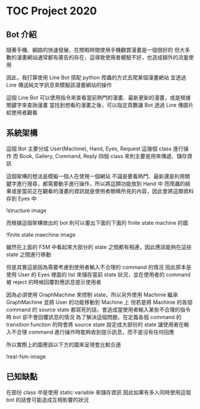 # TOC Project 2020

## Bot 介紹

隨著手機、網路的快速發展，在閒暇時間使用手機觀賞漫畫是一個很好的
但大多數的漫畫網站通常都有廣告的存在，這導致使用者體驗不好，也造成額外的流量使用

因此，我打算使用 Line Bot 搭配 python 爬蟲的方式去爬某個漫畫網站
並透過 Line 傳送純文字訊息來模擬該漫畫網站的操作

這個 Line Bot 可以使用指令來查看當前熱門的漫畫、最新更新的漫畫，或是根據關鍵字來查詢漫畫
當找到想看的漫畫之後，可以指定頁數讓 Bot 透過 Line 傳圖片給使用者觀看


## 系統架構

這個 Bot 主要分成 User(Machine), Hand, Eyes, Request 這幾個 class 進行操作
而 Book, Gallery, Command, Reply 四個 class 來則主要是用來傳遞、儲存資訊

這個架構的想法是模擬一個人在使用一個網站
不論是要看熱門、最新還是利用關鍵字進行搜尋，都需要動手進行操作，所以將這類功能放到 Hand 中
而爬蟲的結果或是當前正在觀看的漫畫的資訊就是使用者眼睛所見的內容，因此會將這類資料存到 Eyes 中

!structure image

而根據這個架構做出的 bot 則可以畫出下面的下面的 finite state machine 的圖

!finite state maechine image

雖然在上面的 FSM 中看起來大部分的 state 之間都有相連，因此應該能夠在這些 state 之間進行移動

但是其實這是因為需要考慮到使用者輸入不合理的 command 的情況
因此原本是使用 User 的 Eyes 裡面的 list 來儲存當前 state 狀況，並在使用者的 command 被 reject 的時候回覆對應訊息提示使用者

因為必須使用 GraphMachine 來控制 state，所以另外使用 Machinie 繼承 GraphMachine 並將 User 的功能移動到 Machine 上
但若是將 Machinie 的各個 command 的 source state 都寫死的話，會造成當使用者輸入某些不合理的指令時 bot 卻不會回覆訊息的情況
為了解決這個問題，在定義各個 command 的 transition function 的時會將 source state 設定成大部份的 state
讓使用者在輸入不合理 command 進行操作時能夠收到提示訊息，而不是沒有任何回應



所以實際上的圖應該以下方的圖來呈現會比較合適

!real-fsm-image

## 已知缺點
在部份 class 中是使用 static variable 來儲存資訊
因此如果有多人同時使用這個 bot 的話會可能造成互相影響的狀況
